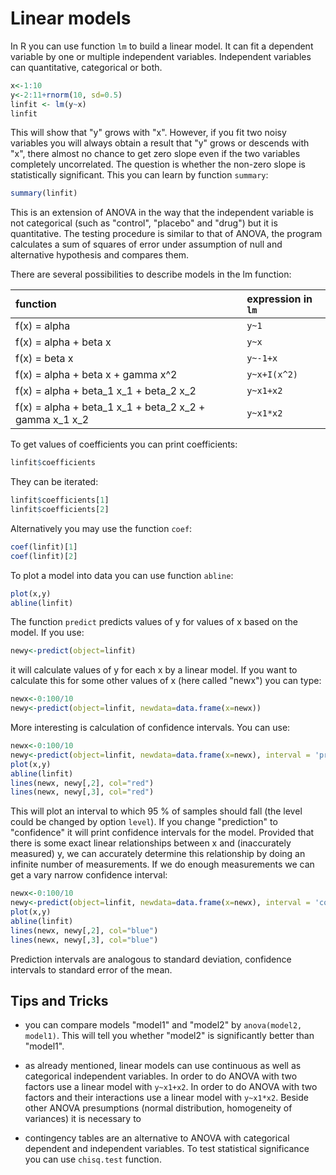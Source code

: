 # Linear models

In R you can use function `lm` to build a linear model. It can fit a dependent variable by one
or multiple independent variables. Independent variables can quantitative, categorical or both.
```R
x<-1:10
y<-2:11+rnorm(10, sd=0.5)
linfit <- lm(y~x)
linfit
```
This will show that "y" grows with "x". However, if you fit two noisy variables you will always
obtain a result that "y" grows or descends with "x", there almost no chance to get zero slope
even if the two variables completely uncorrelated. The question is whether the non-zero slope
is statistically significant. This you can learn by function `summary`:
```R
summary(linfit)
```
This is an extension of ANOVA in the way that the independent variable is not categorical (such
as "control", "placebo" and "drug") but it is quantitative. The testing procedure is similar
to that of ANOVA, the program calculates a sum of squares of error under assumption of null and
alternative hypothesis and compares them.

There are several possibilities to describe models in the lm function:

|                                          function       |  expression in `lm`   |
|:--------------------------------------------------------|:----------------------|
| f(x) = alpha                                            |  `y~1`                |
| f(x) = alpha + beta x                                   |  `y~x`                |
| f(x) = beta x                                           |  `y~-1+x`             |
| f(x) = alpha + beta x + gamma x^2                       |  `y~x+I(x^2)`         |
| f(x) = alpha + beta_1 x_1 + beta_2 x_2                  |  `y~x1+x2`            |
| f(x) = alpha + beta_1 x_1 + beta_2 x_2 + gamma x_1 x_2  |  `y~x1*x2`            |

To get values of coefficients you can print coefficients:
```R
linfit$coefficients
```
They can be iterated:
```R
linfit$coefficients[1]
linfit$coefficients[2]
```

Alternatively you may use the function `coef`:
```R
coef(linfit)[1]
coef(linfit)[2]
```

To plot a model into data you can use function `abline`:
```R
plot(x,y)
abline(linfit)
```

The function `predict` predicts values of y for values of x based on the model. If you use:
```R
newy<-predict(object=linfit)
```
it will calculate values of y for each x by a linear model. If you want to calculate this for
some other values of x (here called "newx") you can type:
```R
newx<-0:100/10
newy<-predict(object=linfit, newdata=data.frame(x=newx))
```

More interesting is calculation of confidence intervals. You can use:
```R
newx<-0:100/10
newy<-predict(object=linfit, newdata=data.frame(x=newx), interval = 'prediction')
plot(x,y)
abline(linfit)
lines(newx, newy[,2], col="red")
lines(newx, newy[,3], col="red")
```
This will plot an interval to which 95 % of samples should fall (the level could be changed by
option `level`). If you change "prediction" to "confidence" it will print confidence intervals
for the model. Provided that there is some exact linear relationships between x and (inaccurately
measured) y, we can accurately determine this relationship by doing an infinite number of
measurements. If we do enough measurements we can get a vary narrow confidence interval:
```R
newx<-0:100/10
newy<-predict(object=linfit, newdata=data.frame(x=newx), interval = 'confidence')
plot(x,y)
abline(linfit)
lines(newx, newy[,2], col="blue")
lines(newx, newy[,3], col="blue")
```
Prediction intervals are analogous to standard deviation, confidence intervals to standard error
of the mean.

## Tips and Tricks

* you can compare models "model1" and "model2" by `anova(model2, model1)`. This will tell you whether
"model2" is significantly better than "model1".

* as already mentioned, linear models can use continuous as well as categorical independent variables.
In order to do ANOVA with two factors use a linear model with `y~x1+x2`. In order to do ANOVA with
two factors and their interactions use a linear model with `y~x1*x2`. Beside other ANOVA presumptions
(normal distribution, homogeneity of variances) it is necessary to 

* contingency tables are an alternative to ANOVA with categorical dependent and independent variables.
To test statistical significance you can use `chisq.test` function.

